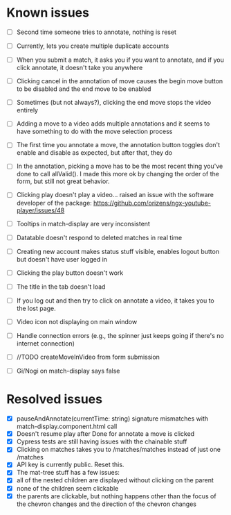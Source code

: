 # Known issues
- [ ] Second time someone tries to annotate, nothing is reset
- [ ] Currently, lets you create multiple duplicate accounts
- [ ] When you submit a match, it asks you if you want to annotate, and if you click annotate, it doesn't take you anywhere
- [ ] Clicking cancel in the annotation of move causes the begin move button to be disabled and the end move to be enabled
- [ ] Sometimes (but not always?), clicking the end move stops the video entirely
- [ ] Adding a move to a video adds multiple annotations and it seems to have something to do with the move selection process
- [ ] The first time you annotate a move, the annotation button toggles don't enable and disable as expected, but after that, they do
- [ ] In the annotation, picking a move has to be the most recent thing you've done to call allValid(). I made this more ok by changing the order of the form, but still not great behavior.
- [ ] Clicking play doesn't play a video... raised an issue with the software developer of the package: https://github.com/orizens/ngx-youtube-player/issues/48
- [ ] Tooltips in match-display are very inconsistent
- [ ] Datatable doesn't respond to deleted matches in real time
- [ ] Creating new account makes status stuff visible, enables logout button but doesn't have user logged in
- [ ] Clicking the play button doesn't work
- [ ] The title in the tab doesn't load
- [ ] If you log out and then try to click on annotate a video, it takes you to the lost page.
- [ ] Video icon not displaying on main window
- [ ] Handle connection errors (e.g., the spinner just keeps going if there's no internet connection)
- [ ] //TODO createMoveInVideo from form submission
- [ ] Gi/Nogi on match-display says false


# Resolved issues
- [x] pauseAndAnnotate(currentTime: string) signature mismatches with match-display.component.html call
- [x] Doesn't resume play after Done for annotate a move is clicked
- [x] Cypress tests are still having issues with the chainable stuff
- [x] Clicking on matches takes you to /matches/matches instead of just one /matches
- [x] API key is currently public. Reset this.
- [x] The mat-tree stuff has a few issues:
- [x] all of the nested children are displayed without clicking on the parent
- [x] none of the children seem clickable
- [x] the parents are clickable, but nothing happens other than the focus of the chevron changes and the direction of the chevron changes
